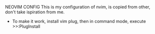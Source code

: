 NEOVIM CONFIG
This is my configuration of nvim, is copied from other, don't take ispiration from me.

* To make it work, install vim plug, then in command mode, execute >>:PlugInstall

